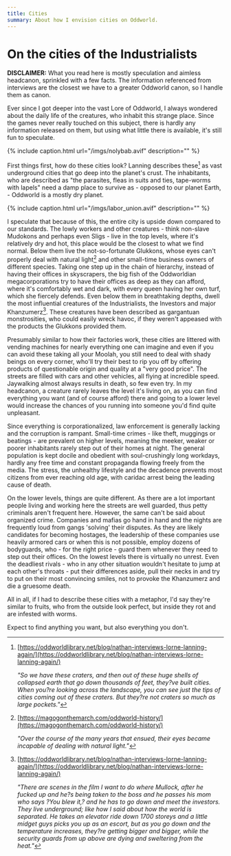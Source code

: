 ```yaml
---
title: Cities
summary: About how I envision cities on Oddworld.
---
```


# On the cities of the Industrialists

**DISCLAIMER:** What you read here is mostly speculation and aimless
headcanon, sprinkled with a few facts. The information referenced from
interviews are the closest we have to a greater Oddworld canon, so I handle them
as canon.

Ever since I got deeper into the vast Lore of Oddworld, I always wondered
about the daily life of the creatures, who inhabit this strange place. Since the
games never really touched on this subject, there is hardly any information
released on them, but using what little there is available, it's still fun to
speculate.

{% include caption.html url="/imgs/nolybab.avif" description="" %}

First things first, how do these cities look? Lanning describes these[^1] as
vast underground cities that go deep into the planet's crust. The inhabitants,
who are described as "the parasites, fleas in suits and ties, tape-worms with
lapels" need a damp place to survive as - opposed to our planet Earth, - Oddworld is
a mostly dry planet.

{% include caption.html url="/imgs/labor_union.avif" description="" %}

I speculate that because of this, the entire city is upside down compared to
our standards. The lowly workers and other creatures - think non-slave Mudokons
and perhaps even Sligs - live in the top levels, where it's relatively dry and
hot, this place would be the closest to what we find normal. Below them live the
not-so-fortunate Glukkons, whose eyes can't properly deal with natural light[^2]
and other small-time business owners of different species. Taking one step up in
the chain of hierarchy, instead of having their offices in skyscrapers, the big
fish of the Oddworldian megacorporations try to have their offices as deep as
they can afford, where it's comfortably wet and dark, with every queen having
her own turf, which she fiercely defends. Even below them in breathtaking
depths, dwell the most influential creatures of the Industrialists, the
Investors and major Khanzumerz[^3]. These creatures have been described as
gargantuan monstrosities, who could easily wreck havoc, if they weren't appeased
with the products the Glukkons provided them.

Presumably similar to how their factories work, these cities are littered
with vending machines for nearly everything one can imagine and even if you can
avoid these taking all your Moolah, you still need to deal with shady beings on
every corner, who'll try their best to rip you off by offering products of
questionable origin and quality at a "very good price". The streets are filled
with cars and other vehicles, all flying at incredible speed. Jaywalking almost
always results in death, so few even try. In my headcanon, a creature rarely
leaves the level it's living on, as you can find everything you want (and of
course afford) there and going to a lower level would increase the chances of
you running into someone you'd find quite unpleasant.

Since everything is corporationalized, law enforcement is generally lacking
and the corruption is rampant. Small-time crimes - like theft,
muggings or beatings - are prevalent on higher levels, meaning the meeker,
weaker or poorer inhabitants rarely step out of their homes at night. The
general population is kept docile and obedient with soul-crushingly long
workdays, hardly any free time and constant propaganda flowing freely from the
media. The stress, the unhealthy lifestyle and the decadence prevents most citizens
from ever reaching old age, with caridac arrest being the leading cause of
death.

On the lower levels, things are quite different. As there are a lot important
people living and working here the streets are well guarded, thus petty
criminals aren't frequent here. However, the same can't be said about organized
crime. Companies and mafias go hand in hand and the nights are frequently loud
from gangs 'solving' their disputes. As they are likely candidates for becoming
hostages, the leadership of these companies use heavily armored cars or when
this is not possible, employ dozens of bodyguards, who - for the right price -
guard them whenever they need to step out their offices. On the lowest levels
there is virtually no unrest. Even the deadliest rivals - who in any other
situation wouldn't hesitate to jump at each other's throats - put their
differences aside, pull their necks in and try to put on their most convincing
smiles, not to provoke the Khanzumerz and die a gruesome death.

All in all, if I had to describe these cities with a metaphor, I'd say
they're similar to fruits, who from the outside look perfect, but inside they
rot and are infested with worms.


Expect to find anything you want, but also everything you
don't.

[^1]:
    [https://oddworldlibrary.net/blog/nathan-interviews-lorne-lanning-again/](https://oddworldlibrary.net/blog/nathan-interviews-lorne-lanning-again/)

    _"So we have these craters, and then out of these huge shells of collapsed
    earth that go down thousands of feet, they?ve built cities. When you?re
    looking across the landscape, you can see just the tips of cities coming out
    of these craters. But they?re not craters so much as large pockets."_

[^2]:
    [https://magogonthemarch.com/oddworld-history/](https://magogonthemarch.com/oddworld-history/)

    _"Over the course of the many years that ensued, their eyes became incapable
    of dealing with natural light."_

[^3]:
    [https://oddworldlibrary.net/blog/nathan-interviews-lorne-lanning-again/](https://oddworldlibrary.net/blog/nathan-interviews-lorne-lanning-again/)

    _"There are scenes in the film I want to do where Mullock, after he fucked up
    and he?s being taken to the boss and he passes his mom who says ?You blew it,?
    and he has to go down and meet the investors. They live underground; like how
    I said about how the world is separated. He takes an elevator ride down 1700
    storeys and a little midget guys picks you up as an escort, but as you go down
    and the temperature increases, they?re getting bigger and bigger, while the
    security guards from up above are dying and sweltering from the heat."_
